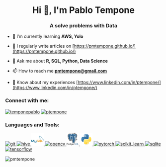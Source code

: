 <h1 align="center">Hi 👋, I'm Pablo Tempone</h1>
<h3 align="center">A solve problems with Data</h3>

- 🌱 I’m currently learning **AWS, Yolo**

- 📝 I regularly write articles on [https://pmtempone.github.io/](https://pmtempone.github.io/)

- 💬 Ask me about **R, SQL, Python, Data Science**

- 📫 How to reach me **pmtempone@gmail.com**

- 📄 Know about my experiences [https://www.linkedin.com/in/ptempone/](https://www.linkedin.com/in/ptempone/)

<h3 align="left">Connect with me:</h3>
<p align="left">
<a href="https://twitter.com/temponepablo" target="blank"><img align="center" src="https://cdn.jsdelivr.net/npm/simple-icons@3.0.1/icons/twitter.svg" alt="temponepablo" height="30" width="40" /></a>
<a href="https://linkedin.com/in/ptempone" target="blank"><img align="center" src="https://cdn.jsdelivr.net/npm/simple-icons@3.0.1/icons/linkedin.svg" alt="ptempone" height="30" width="40" /></a>
</p>

<h3 align="left">Languages and Tools:</h3>
<p align="left"> <a href="https://git-scm.com/" target="_blank"> <img src="https://www.vectorlogo.zone/logos/git-scm/git-scm-icon.svg" alt="git" width="40" height="40"/> </a> <a href="https://hive.apache.org/" target="_blank"> <img src="https://www.vectorlogo.zone/logos/apache_hive/apache_hive-icon.svg" alt="hive" width="40" height="40"/> </a> <a href="https://www.mysql.com/" target="_blank"> <img src="https://raw.githubusercontent.com/devicons/devicon/master/icons/mysql/mysql-original-wordmark.svg" alt="mysql" width="40" height="40"/> </a> <a href="https://opencv.org/" target="_blank"> <img src="https://www.vectorlogo.zone/logos/opencv/opencv-icon.svg" alt="opencv" width="40" height="40"/> </a> <a href="https://www.postgresql.org" target="_blank"> <img src="https://raw.githubusercontent.com/devicons/devicon/master/icons/postgresql/postgresql-original-wordmark.svg" alt="postgresql" width="40" height="40"/> </a> <a href="https://www.python.org" target="_blank"> <img src="https://raw.githubusercontent.com/devicons/devicon/master/icons/python/python-original.svg" alt="python" width="40" height="40"/> </a> <a href="https://pytorch.org/" target="_blank"> <img src="https://www.vectorlogo.zone/logos/pytorch/pytorch-icon.svg" alt="pytorch" width="40" height="40"/> </a> <a href="https://scikit-learn.org/" target="_blank"> <img src="https://upload.wikimedia.org/wikipedia/commons/0/05/Scikit_learn_logo_small.svg" alt="scikit_learn" width="40" height="40"/> </a> <a href="https://www.sqlite.org/" target="_blank"> <img src="https://www.vectorlogo.zone/logos/sqlite/sqlite-icon.svg" alt="sqlite" width="40" height="40"/> </a> <a href="https://www.tensorflow.org" target="_blank"> <img src="https://www.vectorlogo.zone/logos/tensorflow/tensorflow-icon.svg" alt="tensorflow" width="40" height="40"/> </a> </p>

<p><img align="center" src="https://github-readme-stats.vercel.app/api/top-langs?username=pmtempone&show_icons=true&locale=en&layout=compact" alt="pmtempone" /></p>
